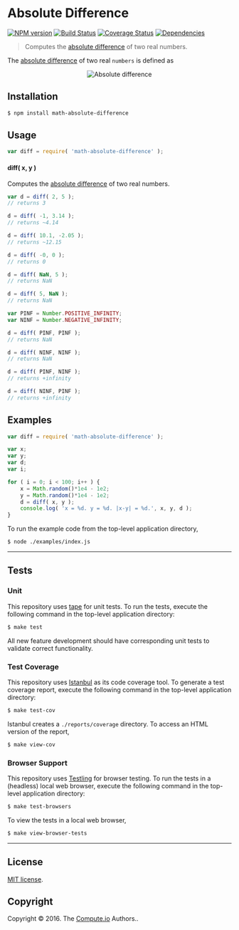 Absolute Difference
===
[![NPM version][npm-image]][npm-url] [![Build Status][build-image]][build-url] [![Coverage Status][coverage-image]][coverage-url] [![Dependencies][dependencies-image]][dependencies-url]

> Computes the [absolute difference][absolute-difference] of two real numbers.

The [absolute difference][absolute-difference] of two real `numbers` is defined as

<div class="equation" align="center" data-raw-text="\|\delta\| = \| x - y \|" data-equation="eq:absolute_difference">
	<img src="https://cdn.rawgit.com/math-io/absolute-difference/548b01b7593d11e6679cb7487aecdb637deb5144/docs/img/eqn.svg" alt="Absolute difference">
	<br>
</div>


## Installation

``` bash
$ npm install math-absolute-difference
```


## Usage

``` javascript
var diff = require( 'math-absolute-difference' );
```

#### diff( x, y )

Computes the [absolute difference][absolute-difference] of two real numbers.

``` javascript
var d = diff( 2, 5 );
// returns 3

d = diff( -1, 3.14 );
// returns ~4.14

d = diff( 10.1, -2.05 );
// returns ~12.15

d = diff( -0, 0 );
// returns 0

d = diff( NaN, 5 );
// returns NaN

d = diff( 5, NaN );
// returns NaN

var PINF = Number.POSITIVE_INFINITY;
var NINF = Number.NEGATIVE_INFINITY;

d = diff( PINF, PINF );
// returns NaN

d = diff( NINF, NINF );
// returns NaN

d = diff( PINF, NINF );
// returns +infinity

d = diff( NINF, PINF );
// returns +infinity
```


## Examples

``` javascript
var diff = require( 'math-absolute-difference' );

var x;
var y;
var d;
var i;

for ( i = 0; i < 100; i++ ) {
	x = Math.random()*1e4 - 1e2;
	y = Math.random()*1e4 - 1e2;
	d = diff( x, y );
	console.log( 'x = %d. y = %d. |x-y| = %d.', x, y, d );
}
```

To run the example code from the top-level application directory,

``` bash
$ node ./examples/index.js
```


---
## Tests

### Unit

This repository uses [tape][tape] for unit tests. To run the tests, execute the following command in the top-level application directory:

``` bash
$ make test
```

All new feature development should have corresponding unit tests to validate correct functionality.


### Test Coverage

This repository uses [Istanbul][istanbul] as its code coverage tool. To generate a test coverage report, execute the following command in the top-level application directory:

``` bash
$ make test-cov
```

Istanbul creates a `./reports/coverage` directory. To access an HTML version of the report,

``` bash
$ make view-cov
```


### Browser Support

This repository uses [Testling][testling] for browser testing. To run the tests in a (headless) local web browser, execute the following command in the top-level application directory:

``` bash
$ make test-browsers
```

To view the tests in a local web browser,

``` bash
$ make view-browser-tests
```

<!-- [![browser support][browsers-image]][browsers-url] -->


---
## License

[MIT license](http://opensource.org/licenses/MIT).


## Copyright

Copyright &copy; 2016. The [Compute.io][compute-io] Authors..


[npm-image]: http://img.shields.io/npm/v/math-absolute-difference.svg
[npm-url]: https://npmjs.org/package/math-absolute-difference

[build-image]: http://img.shields.io/travis/math-io/absolute-difference/master.svg
[build-url]: https://travis-ci.org/math-io/absolute-difference

[coverage-image]: https://img.shields.io/codecov/c/github/math-io/absolute-difference/master.svg
[coverage-url]: https://codecov.io/github/math-io/absolute-difference?branch=master

[dependencies-image]: http://img.shields.io/david/math-io/absolute-difference.svg
[dependencies-url]: https://david-dm.org/math-io/absolute-difference

[dev-dependencies-image]: http://img.shields.io/david/dev/math-io/absolute-difference.svg
[dev-dependencies-url]: https://david-dm.org/dev/math-io/absolute-difference

[github-issues-image]: http://img.shields.io/github/issues/math-io/absolute-difference.svg
[github-issues-url]: https://github.com/math-io/absolute-difference/issues

[tape]: https://github.com/substack/tape
[istanbul]: https://github.com/gotwarlost/istanbul
[testling]: https://ci.testling.com

[compute-io]: https://github.com/compute-io/
[absolute-difference]: https://en.wikipedia.org/wiki/Absolute_difference
